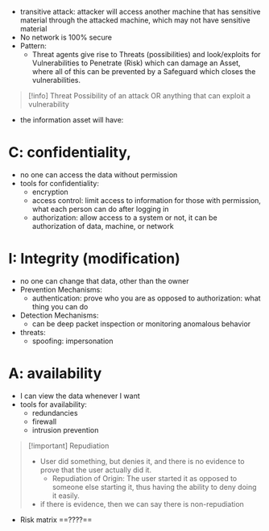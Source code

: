 - transitive attack: attacker will access another machine that has sensitive material through the attacked machine, which may not have sensitive material
- No network is 100% secure
- Pattern:
	- Threat agents give rise to Threats (possibilities) and look/exploits for Vulnerabilities to Penetrate (Risk) which can damage an Asset, where all of this can be prevented by a Safeguard which closes the vulnerabilities.

>[!info] Threat
>Possibility of an attack OR anything that can exploit a vulnerability

- the information asset will have:
# C: confidentiality, 
- no one can access the data without permission
- tools for confidentiality:
	- encryption
	- access control: limit access to information for those with permission, what each person can do after logging in
	- authorization: allow access to a system or not, it can be authorization of data, machine, or network
# I: Integrity (modification) 
- no one can change that data, other than the owner
- Prevention Mechanisms:
	- authentication: prove who you are as opposed to authorization: what thing you can do
- Detection Mechanisms:
	- can be deep packet inspection or monitoring anomalous behavior 
- threats:
	- spoofing: impersonation
# A: availability 
- I can view the data whenever I want
- tools for availability:
	- redundancies
	- firewall
	- intrusion prevention
>[!important] Repudiation
>- User did something, but denies it, and there is no evidence to prove that the user actually did it.
>	- Repudiation of Origin: The user started it as opposed to someone else starting it, thus having the ability to deny doing it easily.
>- if there is evidence, then we can say there is non-repudiation

- Risk matrix ==????==
